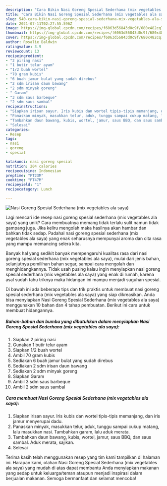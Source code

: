 ```yaml
---
description: "Cara Bikin Nasi Goreng Spesial Sederhana (mix vegetables ala saya) yang Menggugah Selera"
title: "Cara Bikin Nasi Goreng Spesial Sederhana (mix vegetables ala saya) yang Menggugah Selera"
slug: 540-cara-bikin-nasi-goreng-spesial-sederhana-mix-vegetables-ala-saya-yang-menggugah-selera
date: 2021-07-11T02:27:55.596Z
image: https://img-global.cpcdn.com/recipes/f6063d56843d0c9f/680x482cq70/nasi-goreng-spesial-sederhana-mix-vegetables-ala-saya-foto-resep-utama.jpg
thumbnail: https://img-global.cpcdn.com/recipes/f6063d56843d0c9f/680x482cq70/nasi-goreng-spesial-sederhana-mix-vegetables-ala-saya-foto-resep-utama.jpg
cover: https://img-global.cpcdn.com/recipes/f6063d56843d0c9f/680x482cq70/nasi-goreng-spesial-sederhana-mix-vegetables-ala-saya-foto-resep-utama.jpg
author: Rosalie Baldwin
ratingvalue: 3.9
reviewcount: 13
recipeingredient:
- "2 piring nasi"
- "1 butir telur ayam"
- "1/2 buah wortel"
- "70 gram kubis"
- "6 buah jamur bulat yang sudah direbus"
- "2 sdm irisan daun bawang"
- "2 sdm minyak goreng"
- " Garam"
- "3 sdm saus barbeque"
- "2 sdm saus sambal"
recipeinstructions:
- "Siapkan irisan sayur. Iris kubis dan wortel tipis-tipis memanjang, dan iris jamur menyerupai dadu."
- "Panaskan minyak, masukkan telur, aduk, tunggu sampai cukup matang, lalu masukkan nasi. Tambahkan garam, lalu aduk merata."
- "Tambahkan daun bawang, kubis, wortel, jamur, saus BBQ, dan saus sambal. Aduk merata, sajikan."
- "Selesai"
categories:
- Resep
tags:
- nasi
- goreng
- spesial

katakunci: nasi goreng spesial 
nutrition: 204 calories
recipecuisine: Indonesian
preptime: "PT23M"
cooktime: "PT47M"
recipeyield: "1"
recipecategory: Lunch

---
```



![Nasi Goreng Spesial Sederhana (mix vegetables ala saya)](https://img-global.cpcdn.com/recipes/f6063d56843d0c9f/680x482cq70/nasi-goreng-spesial-sederhana-mix-vegetables-ala-saya-foto-resep-utama.jpg)

Lagi mencari ide resep nasi goreng spesial sederhana (mix vegetables ala saya) yang unik? Cara membuatnya memang tidak terlalu sulit namun tidak gampang juga. Jika keliru mengolah maka hasilnya akan hambar dan bahkan tidak sedap. Padahal nasi goreng spesial sederhana (mix vegetables ala saya) yang enak seharusnya mempunyai aroma dan cita rasa yang mampu memancing selera kita.

Banyak hal yang sedikit banyak mempengaruhi kualitas rasa dari nasi goreng spesial sederhana (mix vegetables ala saya), mulai dari jenis bahan, selanjutnya pemilihan bahan segar, sampai cara mengolah dan menghidangkannya. Tidak usah pusing kalau ingin menyiapkan nasi goreng spesial sederhana (mix vegetables ala saya) yang enak di rumah, karena asal sudah tahu triknya maka hidangan ini mampu menjadi suguhan spesial.




Di bawah ini ada beberapa tips dan trik praktis untuk membuat nasi goreng spesial sederhana (mix vegetables ala saya) yang siap dikreasikan. Anda bisa menyiapkan Nasi Goreng Spesial Sederhana (mix vegetables ala saya) menggunakan 10 bahan dan 4 tahap pembuatan. Berikut ini cara untuk membuat hidangannya.

<!--inarticleads1-->

##### Bahan-bahan dan bumbu yang dibutuhkan dalam menyiapkan Nasi Goreng Spesial Sederhana (mix vegetables ala saya):

1. Siapkan 2 piring nasi
1. Gunakan 1 butir telur ayam
1. Siapkan 1/2 buah wortel
1. Ambil 70 gram kubis
1. Sediakan 6 buah jamur bulat yang sudah direbus
1. Sediakan 2 sdm irisan daun bawang
1. Sediakan 2 sdm minyak goreng
1. Siapkan  Garam
1. Ambil 3 sdm saus barbeque
1. Ambil 2 sdm saus sambal




<!--inarticleads2-->

##### Cara membuat Nasi Goreng Spesial Sederhana (mix vegetables ala saya):

1. Siapkan irisan sayur. Iris kubis dan wortel tipis-tipis memanjang, dan iris jamur menyerupai dadu.
1. Panaskan minyak, masukkan telur, aduk, tunggu sampai cukup matang, lalu masukkan nasi. Tambahkan garam, lalu aduk merata.
1. Tambahkan daun bawang, kubis, wortel, jamur, saus BBQ, dan saus sambal. Aduk merata, sajikan.
1. Selesai




Terima kasih telah menggunakan resep yang tim kami tampilkan di halaman ini. Harapan kami, olahan Nasi Goreng Spesial Sederhana (mix vegetables ala saya) yang mudah di atas dapat membantu Anda menyiapkan makanan yang sedap untuk keluarga/teman ataupun menjadi inspirasi dalam berjualan makanan. Semoga bermanfaat dan selamat mencoba!
